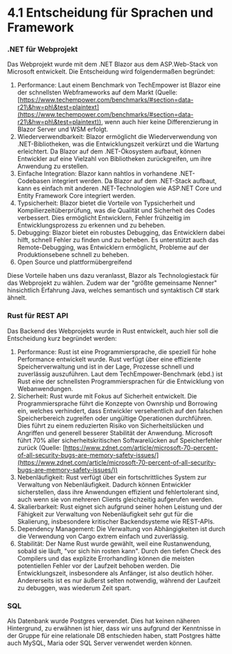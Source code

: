 # 4.1 Entscheidung für Sprachen und Framework

### .NET für Webprojekt

Das Webprojekt wurde mit dem .NET Blazor aus dem ASP.Web-Stack von Microsoft entwickelt. Die Entscheidung wird folgendermaßen begründet:

1. Performance: Laut einem Benchmark von TechEmpower ist Blazor eine der schnellsten Webframeworks auf dem Markt (Quelle: [https://www.techempower.com/benchmarks/#section=data-r21\&hw=ph\&test=plaintext](https://www.techempower.com/benchmarks/#section=data-r21\&hw=ph\&test=plaintext)), wenn auch hier keine Differenzierung in Blazor Server und WSM erfolgt.&#x20;
2. Wiederverwendbarkeit: Blazor ermöglicht die Wiederverwendung von .NET-Bibliotheken, was die Entwicklungszeit verkürzt und die Wartung erleichtert. Da Blazor auf dem .NET-Ökosystem aufbaut, können Entwickler auf eine Vielzahl von Bibliotheken zurückgreifen, um ihre Anwendung zu erstellen.
3. Einfache Integration: Blazor kann nahtlos in vorhandene .NET-Codebasen integriert werden. Da Blazor auf dem .NET-Stack aufbaut, kann es einfach mit anderen .NET-Technologien wie ASP.NET Core und Entity Framework Core integriert werden.
4. Typsicherheit: Blazor bietet die Vorteile von Typsicherheit und Kompilierzeitüberprüfung, was die Qualität und Sicherheit des Codes verbessert. Dies ermöglicht Entwicklern, Fehler frühzeitig im Entwicklungsprozess zu erkennen und zu beheben.
5. Debugging: Blazor bietet ein robustes Debugging, das Entwicklern dabei hilft, schnell Fehler zu finden und zu beheben. Es unterstützt auch das Remote-Debugging, was Entwicklern ermöglicht, Probleme auf der Produktionsebene schnell zu beheben.
6. Open Source und plattformübergreifend

Diese Vorteile haben uns dazu veranlasst, Blazor als Technologiestack für das Webprojekt zu wählen. Zudem war der "größte gemeinsame Nenner" hinsichtlich Erfahrung Java, welches semantisch und syntaktisch C# stark ähnelt.

### Rust für REST API

Das Backend des Webprojekts wurde in Rust entwickelt, auch hier soll die Entscheidung kurz begründet werden:

1. Performance: Rust ist eine Programmiersprache, die speziell für hohe Performance entwickelt wurde. Rust verfügt über eine effiziente Speicherverwaltung und ist in der Lage, Prozesse schnell und zuverlässig auszuführen. Laut dem TechEmpower-Benchmark (ebd.) ist Rust eine der schnellsten Programmiersprachen für die Entwicklung von Webanwendungen.
2. Sicherheit: Rust wurde mit Fokus auf Sicherheit entwickelt. Die Programmiersprache führt die Konzepte von Ownrship und Borrowing ein, welches verhindert, dass Entwickler versehentlich auf den falschen Speicherbereich zugreifen oder ungültige Operationen durchführen. Dies führt zu einem reduzierten Risiko von Sicherheitslücken und Angriffen und generell besserer Stabilität der Anwendung. Microsoft führt 70% aller sicherheitskritischen Softwarelücken auf Speicherfehler zurück (Quelle: [https://www.zdnet.com/article/microsoft-70-percent-of-all-security-bugs-are-memory-safety-issues/](https://www.zdnet.com/article/microsoft-70-percent-of-all-security-bugs-are-memory-safety-issues/))
3. Nebenläufigkeit: Rust verfügt über ein fortschrittliches System zur Verwaltung von Nebenläufigkeit. Dadurch können Entwickler sicherstellen, dass ihre Anwendungen effizient und fehlertolerant sind, auch wenn sie von mehreren Clients gleichzeitig aufgerufen werden.
4. Skalierbarkeit: Rust eignet sich aufgrund seiner hohen Leistung und der Fähigkeit zur Verwaltung von Nebenläufigkeit sehr gut für die Skalierung, insbesondere kritischer Backendsysteme wie REST-APIs.&#x20;
5. Dependency Management: Die Verwaltung von Abhängigkeiten ist durch die Verwendung von Cargo extrem einfach und zuverlässig.
6. Stabilität: Der Name Rust wurde gewählt, weil eine Rustanwendung, sobald sie läuft, "vor sich hin rosten kann". Durch den tiefen Check des Compilers und das explizite Errorhandling können die meisten potentiellen Fehler vor der Laufzeit behoben werden. Die Entwicklungszeit, insbesondere als Anfänger, ist also deutlich höher. Andererseits ist es nur äußerst selten notwendig, während der Laufzeit zu debuggen, was wiederum Zeit spart.

### SQL&#x20;

Als Datenbank wurde Postgres verwendet. Dies hat keinen näheren Hintergrund, zu erwähnen ist hier, dass wir uns aufgrund der Kenntnisse in der Gruppe für eine relationale DB entschieden haben, statt Postgres hätte auch MySQL, Maria oder SQL Server verwendet werden können.&#x20;
